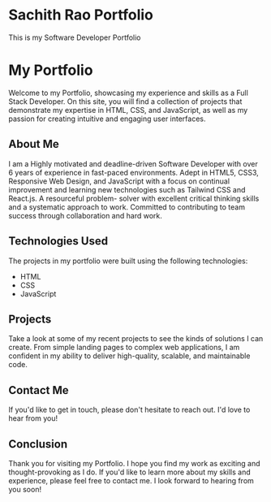 # Sachith Rao Portfolio
 This is my Software Developer Portfolio


# My Portfolio
Welcome to my Portfolio, showcasing my experience and skills as a Full Stack Developer. On this site, you will find a collection of projects that demonstrate my expertise in HTML, CSS, and JavaScript, as well as my passion for creating intuitive and engaging user interfaces.

## About Me
I am a Highly motivated and deadline-driven Software Developer with over 6 years of experience in fast-paced environments. Adept in HTML5, CSS3, Responsive Web Design, and JavaScript with a focus on continual improvement and learning new technologies such as Tailwind CSS and React.js. A resourceful problem- solver with excellent critical thinking skills and a systematic approach to work. Committed to contributing to team success through collaboration and hard work.

## Technologies Used
The projects in my portfolio were built using the following technologies:
- HTML
- CSS
- JavaScript

## Projects
Take a look at some of my recent projects to see the kinds of solutions I can create. From simple landing pages to complex web applications, I am confident in my ability to deliver high-quality, scalable, and maintainable code.

## Contact Me
If you'd like to get in touch, please don't hesitate to reach out. I'd love to hear from you!

## Conclusion
Thank you for visiting my Portfolio. I hope you find my work as exciting and thought-provoking as I do. If you'd like to learn more about my skills and experience, please feel free to contact me. I look forward to hearing from you soon!